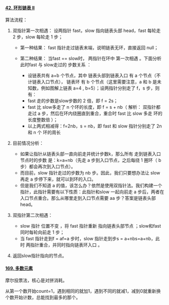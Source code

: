 #### [42. 环形链表 II](https://leetcode.cn/problems/linked-list-cycle-ii/)

算法流程：

1. 双指针第一次相遇： 设两指针 fast，slow 指向链表头部 head，fast 每轮走 2 步，slow 每轮走 1 步；

   + 第一种结果： fast 指针走过链表末端，说明链表无环，直接返回 null；

     

   + 第二种结果： 当fast == slow时， 两指针在环中 第一次相遇 。下面分析此时fast 与 slow走过的 步数关系 ：

     + 设链表共有 a+b 个节点，其中 链表头部到链表入口 有 a 个节点（不计链表入口节点）， 链表环 有 b 个节点（这里需要注意，a 和 b 是未知数，例如图解上链表 a=4 , b=5）；设两指针分别走了 f，s 步，则有：
     + fast 走的步数是slow步数的 2 倍，即 f = 2s；
     + fast 比 slow多走了 n 个环的长度，即 f = s + nb（ 解析： 双指针都走过 a 步，然后在环内绕圈直到重合，重合时 fast 比 slow 多走 环的长度整数倍 ）；
     + 以上两式相减得：f=2nb，s = nb，即 fast 和 slow 指针分别走了 2n 和 n 个 环的周长 

   

2. 目前情况分析：

   + 如果让指针从链表头部一直向前走并统计步数k，那么所有 走到链表入口节点时的步数 是：k=a+nb（先走 a 步到入口节点，之后每绕 1 圈环（ b 步）都会再次到入口节点）。
   + 而目前，slow 指针走过的步数为 nb 步。因此，我们只要想办法让 slow 再走 a 步停下来，就可以到环的入口。
   + 但是我们不知道 a 的值，该怎么办？依然是使用双指针法。我们构建一个指针，此指针需要有以下性质：此指针和slow 一起向前走 a 步后，两者在入口节点重合。那么从哪里走到入口节点需要 aa 步？答案是链表头部head。

   

3. 双指针第二次相遇：

   + slow 指针 位置不变 ，将 fast 指针重新 指向链表头部节点 ；slow和fast同时每轮向前走 1 步；
   + 当 fast 指针走到f = af=a 步时，slow 指针走到步s = a+nbs=a+nb，此时 两指针重合，并同时指向链表环入口 。

   

4. 返回slow指针指向的节点。



#### [169. 多数元素](https://leetcode.cn/problems/majority-element/)

摩尔投票法，核心是对拼消耗。

从第一个数开始count=1，遇到相同的就加1，遇到不同的就减1，减到0就重新换个数开始计数，总能找到最多的那个。
